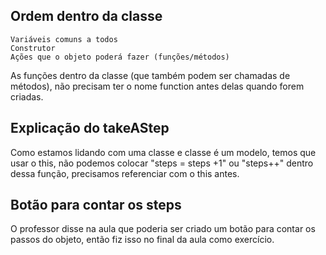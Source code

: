 ## Ordem dentro da classe

```
Variáveis comuns a todos
Construtor
Ações que o objeto poderá fazer (funções/métodos)
```

As funções dentro da classe (que também podem ser chamadas de métodos), não precisam ter o nome function antes delas quando forem criadas.

## Explicação do takeAStep

Como estamos lidando com uma classe e classe é um modelo, temos que usar o this, não podemos colocar "steps = steps +1" ou "steps++" dentro dessa função, precisamos referenciar com o this antes.

## Botão para contar os steps

O professor disse na aula que poderia ser criado um botão para contar os passos do objeto, então fiz isso no final da aula como exercício.
